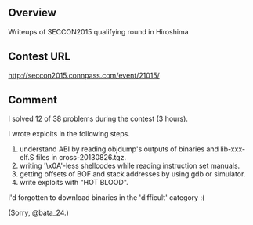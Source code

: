 Overview
--------
Writeups of SECCON2015 qualifying round in Hiroshima

Contest URL
--------
http://seccon2015.connpass.com/event/21015/

Comment
--------
I solved 12 of 38 problems during the contest (3 hours).

I wrote exploits in the following steps.

1. understand ABI by reading objdump's outputs of binaries and lib-xxx-elf.S files in cross-20130826.tgz.
2. writing '\x0A'-less shellcodes while reading instruction set manuals.
3. getting offsets of BOF and stack addresses by using gdb or simulator.
4. write exploits with "HOT BLOOD".

I'd forgotten to download binaries in the 'difficult' category :(

(Sorry, @bata_24.)

